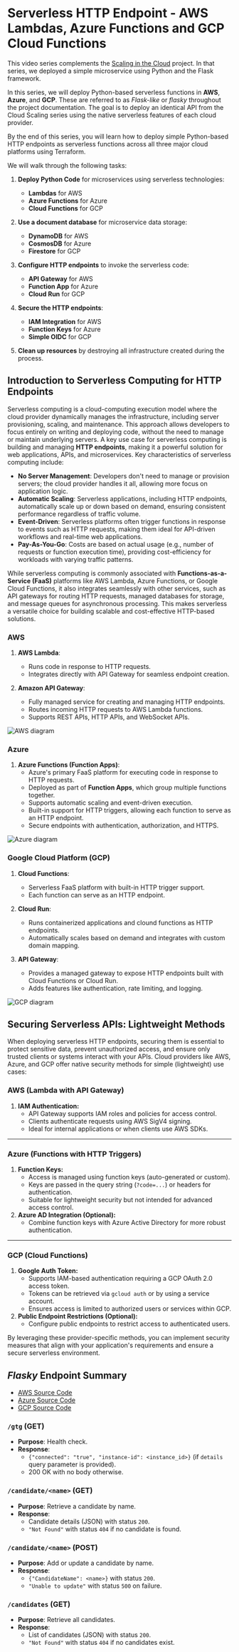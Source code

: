 # Serverless HTTP Endpoint - AWS Lambdas, Azure Functions and GCP Cloud Functions

This video series complements the [Scaling in the Cloud](https://github.com/mamonaco1973/cloud-scaling-intro/blob/main/README.md) project. In that series, we deployed a simple microservice using Python and the Flask framework.

In this series, we will deploy Python-based serverless functions in **AWS**, **Azure**, and **GCP**. These are referred to as *Flask-like* or *flasky* throughout the project documentation. The goal is to deploy an identical API from the Cloud Scaling series using the native serverless features of each cloud provider.

By the end of this series, you will learn how to deploy simple Python-based HTTP endpoints as serverless functions across all three major cloud platforms using Terraform.

We will walk through the following tasks:

1. **Deploy Python Code** for microservices using serverless technologies:
   - **Lambdas** for AWS
   - **Azure Functions** for Azure
   - **Cloud Functions** for GCP

2. **Use a document database** for microservice data storage:
   - **DynamoDB** for AWS
   - **CosmosDB** for Azure
   - **Firestore** for GCP

3. **Configure HTTP endpoints** to invoke the serverless code:
   - **API Gateway** for AWS
   - **Function App** for Azure
   - **Cloud Run** for GCP

4. **Secure the HTTP endpoints**:
   - **IAM Integration** for AWS
   - **Function Keys** for Azure
   - **Simple OIDC** for GCP

5. **Clean up resources** by destroying all infrastructure created during the process.
   
## Introduction to Serverless Computing for HTTP Endpoints

Serverless computing is a cloud-computing execution model where the cloud provider dynamically manages the infrastructure, including server provisioning, scaling, and maintenance. This approach allows developers to focus entirely on writing and deploying code, without the need to manage or maintain underlying servers. A key use case for serverless computing is building and managing **HTTP endpoints**, making it a powerful solution for web applications, APIs, and microservices. Key characteristics of serverless computing include:

- **No Server Management**: Developers don't need to manage or provision servers; the cloud provider handles it all, allowing more focus on application logic.
- **Automatic Scaling**: Serverless applications, including HTTP endpoints, automatically scale up or down based on demand, ensuring consistent performance regardless of traffic volume.
- **Event-Driven**: Serverless platforms often trigger functions in response to events such as HTTP requests, making them ideal for API-driven workflows and real-time web applications.
- **Pay-As-You-Go**: Costs are based on actual usage (e.g., number of requests or function execution time), providing cost-efficiency for workloads with varying traffic patterns.

While serverless computing is commonly associated with **Functions-as-a-Service (FaaS)** platforms like AWS Lambda, Azure Functions, or Google Cloud Functions, it also integrates seamlessly with other services, such as API gateways for routing HTTP requests, managed databases for storage, and message queues for asynchronous processing. This makes serverless a versatile choice for building scalable and cost-effective HTTP-based solutions.

### **AWS**
1. **AWS Lambda**:
   - Runs code in response to HTTP requests.
   - Integrates directly with API Gateway for seamless endpoint creation.

2. **Amazon API Gateway**:
   - Fully managed service for creating and managing HTTP endpoints.
   - Routes incoming HTTP requests to AWS Lambda functions.
   - Supports REST APIs, HTTP APIs, and WebSocket APIs.

![AWS diagram](aws-flasky-lambdas.png)

### **Azure**
1. **Azure Functions (Function Apps)**:
   - Azure's primary FaaS platform for executing code in response to HTTP requests.
   - Deployed as part of **Function Apps**, which group multiple functions together.
   - Supports automatic scaling and event-driven execution.
   - Built-in support for HTTP triggers, allowing each function to serve as an HTTP endpoint.
   - Secure endpoints with authentication, authorization, and HTTPS.

![Azure diagram](azure-flasky-function-app.png)

### **Google Cloud Platform (GCP)**
1. **Cloud Functions**:
   - Serverless FaaS platform with built-in HTTP trigger support.
   - Each function can serve as an HTTP endpoint.

2. **Cloud Run**:
   - Runs containerized applications and clound functions as HTTP endpoints.
   - Automatically scales based on demand and integrates with custom domain mapping.

3. **API Gateway**:
   - Provides a managed gateway to expose HTTP endpoints built with Cloud Functions or Cloud Run.
   - Adds features like authentication, rate limiting, and logging.

![GCP diagram](gcp-flasky-cloud-functions.png)

## Securing Serverless APIs: Lightweight Methods

When deploying serverless HTTP endpoints, securing them is essential to protect sensitive data, prevent unauthorized access, and ensure only trusted clients or systems interact with your APIs. Cloud providers like AWS, Azure, and GCP offer native security methods for simple (lightweight) use cases:

### **AWS (Lambda with API Gateway)**
1. **IAM Authentication:**
   - API Gateway supports IAM roles and policies for access control.
   - Clients authenticate requests using AWS SigV4 signing.
   - Ideal for internal applications or when clients use AWS SDKs.

---

### **Azure (Functions with HTTP Triggers)**
1. **Function Keys:**
   - Access is managed using function keys (auto-generated or custom).
   - Keys are passed in the query string (`?code=...`) or headers for authentication.
   - Suitable for lightweight security but not intended for advanced access control.
2. **Azure AD Integration (Optional):**
   - Combine function keys with Azure Active Directory for more robust authentication.

---

### **GCP (Cloud Functions)**
1. **Google Auth Token:**
   - Supports IAM-based authentication requiring a GCP OAuth 2.0 access token.
   - Tokens can be retrieved via `gcloud auth` or by using a service account.
   - Ensures access is limited to authorized users or services within GCP.
2. **Public Endpoint Restrictions (Optional):**
   - Configure public endpoints to restrict access to authenticated users.

By leveraging these provider-specific methods, you can implement security measures that align with your application's requirements and ensure a secure serverless environment.

## *Flasky* Endpoint Summary

- [AWS Source Code](https://github.com/mamonaco1973/aws-flasky-lambdas/tree/main/01-lambdas/code)
- [Azure Source Code](https://github.com/mamonaco1973/azure-flasky-function-app/blob/main/02-flasky/function_app.py)
- [GCP Source Code](https://github.com/mamonaco1973/gcp-flasky-cloud-functions/blob/main/01-cloudfunctions/code/main.py)

### `/gtg` (GET)
- **Purpose**: Health check.
- **Response**: 
  - `{"connected": "true", "instance-id": <instance_id>}` (if `details` query parameter is provided).
  - 200 OK with no body otherwise.

### `/candidate/<name>` (GET)
- **Purpose**: Retrieve a candidate by name.
- **Response**: 
  - Candidate details (JSON) with status `200`.
  - `"Not Found"` with status `404` if no candidate is found.

### `/candidate/<name>` (POST)
- **Purpose**: Add or update a candidate by name.
- **Response**: 
  - `{"CandidateName": <name>}` with status `200`.
  - `"Unable to update"` with status `500` on failure.

### `/candidates` (GET)
- **Purpose**: Retrieve all candidates.
- **Response**: 
  - List of candidates (JSON) with status `200`.
  - `"Not Found"` with status `404` if no candidates exist.

